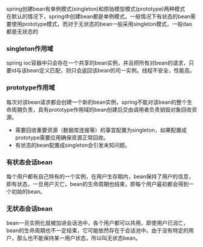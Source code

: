 spring创建bean有单例模式(singleton)和原始模型模式(prototype)两种模式    
在默认的情况下，spring中创建bean都是单例模式，一般情况下有状态的bean需要使用prototype模式，而对于无状态的bean一般采用singleton模式，一般dao都是无状态的

### singleton作用域
spring ioc容器中只会存在一个共享的bean实例，并且把所有对bean的请求，只要id与该bean定义匹配，则只会返回该bean的司一实例。线程不安全，性能高。
### prototype作用域
每次对该bean请求都会创建一个新的bean实例，spring不能对该bean的整个生命周期负责，具有prototype作用域的bean创建后交由调用者负责销毁对象回收资源。

* 需要回收重要资源（数据库连接等）的事宜配置为singleton，如果配置成prototype需要应用确保资源正常回收。
* 有状态的bean配置成singleton会引发未知问题。

### 有状态会话bean
每个用户都有自己特有的一个实例，在用户生存期内，bean保持了用户的信息，即有状态，一旦用户灭亡，bean的生命周期也结束，即每个用户最初都会得到一个初始的bean。
### 无状态会话bean
bean一旦实例化就被加进会话池中，各个用户都可以共用，即使用户已消亡，bean的生命周期也不一定结束，它可能依然存在于会话池中。由于没有特定的用户，那么也不能保持某一用户状态，所以叫无状态bean。